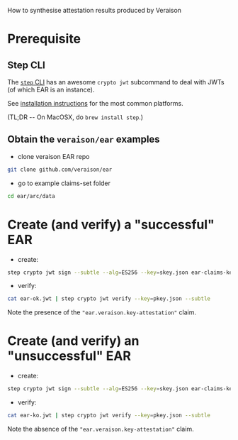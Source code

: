 How to synthesise attestation results produced by Veraison

# Prerequisite

## Step CLI

The [`step` CLI](https://smallstep.com/cli/) has an awesome `crypto jwt` subcommand to deal with JWTs (of which EAR is an instance).

See [installation instructions](https://smallstep.com/docs/step-cli/installation) for the most common platforms.

(TL;DR -- On MacOSX, do `brew install step`.)

## Obtain the `veraison/ear` examples

* clone veraison EAR repo
```sh
git clone github.com/veraison/ear
```

* go to example claims-set folder
```sh
cd ear/arc/data
```

# Create (and verify) a "successful" EAR 

* create:
```sh
step crypto jwt sign --subtle --alg=ES256 --key=skey.json ear-claims-key-attestation-ok.json > ear-ok.jwt
```

* verify:
```sh
cat ear-ok.jwt | step crypto jwt verify --key=pkey.json --subtle
```

Note the presence of the `"ear.veraison.key-attestation"` claim.

# Create (and verify) an "unsuccessful" EAR 

* create:
```sh
step crypto jwt sign --subtle --alg=ES256 --key=skey.json ear-claims-key-attestation-ko.json > ear-ko.jwt
```

* verify:
```sh
cat ear-ko.jwt | step crypto jwt verify --key=pkey.json --subtle
```

Note the absence of the `"ear.veraison.key-attestation"` claim.
